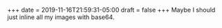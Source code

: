 +++
date = 2019-11-16T21:59:31-05:00
draft = false
+++
Maybe I should just inline all my images with base64.